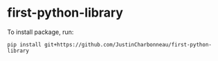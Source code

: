 # first-python-library

To install package, run:

```pip install git+https://github.com/JustinCharbonneau/first-python-library```
